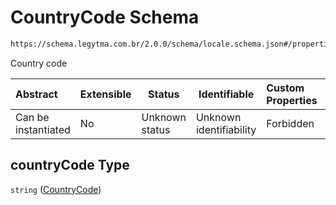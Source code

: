 # CountryCode Schema

```txt
https://schema.legytma.com.br/2.0.0/schema/locale.schema.json#/properties/countryCode
```

Country code


| Abstract            | Extensible | Status         | Identifiable            | Custom Properties | Additional Properties | Access Restrictions | Defined In                                                                  |
| :------------------ | ---------- | -------------- | ----------------------- | :---------------- | --------------------- | ------------------- | --------------------------------------------------------------------------- |
| Can be instantiated | No         | Unknown status | Unknown identifiability | Forbidden         | Allowed               | none                | [locale.schema.json\*](../schema/locale.schema.json) |

## countryCode Type

`string` ([CountryCode](locale-properties-countrycode.md))
